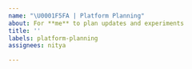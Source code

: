```yaml
---
name: "\U0001F5FA | Platform Planning"
about: For **me** to plan updates and experiments
title: ''
labels: platform-planning
assignees: nitya

---
```



